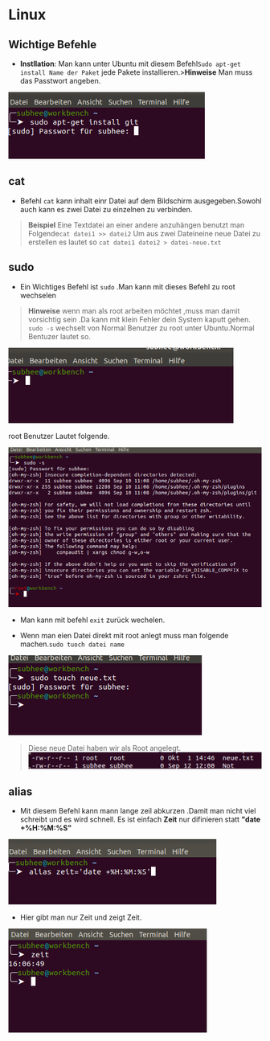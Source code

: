 # Linux

## Wichtige Befehle
* **Instllation**: Man kann unter Ubuntu mit diesem Befehl`Sudo apt-get install Name der Paket` jede Pakete installieren.>**Hinweise** Man muss das Passtwort angeben.

![Das ist ein Link](images/Subhee5.png)


## cat
* Befehl `cat` kann inhalt einr Datei auf dem Bildschirm ausgegeben.Sowohl auch  kann es zwei Datei zu einzelnen zu verbinden.
>**Beispiel** Eine Textdatei an einer andere anzuhängen benutzt man Folgende``cat datei1 >> datei2`` Um aus zwei Dateineine neue Datei zu erstellen es lautet so `cat datei1 datei2 > datei-neue.txt`

## sudo
* Ein Wichtiges Befehl ist `sudo` .Man kann mit dieses Befehl zu root wechselen
>**Hinweise** wenn man als root arbeiten möchtet ,muss man damit vorsichtig sein .Da kann mit klein Fehler dein System kaputt gehen.
`sudo -s` wechselt von Normal Benutzer zu root unter Ubuntu.Normal Bentuzer lautet so.

![Das ist ein Link](images/Subhee6.png)

root Benutzer Lautet folgende.

![Das ist ein Link](images/Subhee7.png)

* Man kann mit befehl `exit` zurück wechelen.

* Wenn man eien Datei direkt mit root anlegt muss man folgende machen.`sudo tuoch datei name`

![](images/Subhee8.png)

>Diese neue Datei haben wir als Root angelegt.
![](images/Subhee9.png)

## alias

* Mit diesem Befehl kann mann lange zeil abkurzen .Damit man nicht viel schreibt und es wird schnell. Es ist einfach **Zeit** nur difinieren statt **"date +%H:%M:%S"**

![Das ist ein Link](images/Subhee10.png)

* Hier gibt man nur Zeit und zeigt Zeit.

![Das ist ein Link](images/Subhee11.png)

